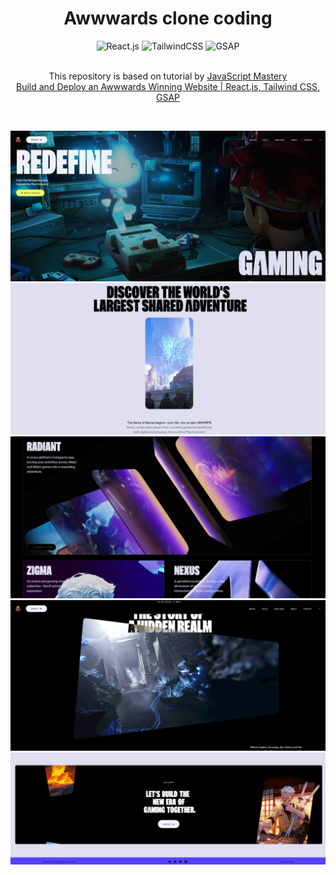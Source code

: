 <div align="center">
  <h1 align="center">Awwwards clone coding</h3>
  <div>
    <img src="https://img.shields.io/badge/React-20232A?style=for-the-badge&logo=react&logoColor=61DAFB" alt="React.js" />
    <img src="https://img.shields.io/badge/Tailwind_CSS-38B2AC?style=for-the-badge&logo=tailwind-css&logoColor=white" alt="TailwindCSS" />
    <img src="https://img.shields.io/badge/GSAP-93CF2B?style=for-the-badge&logo=greensock&logoColor=white" alt="GSAP" />
  </div>
  <br />

  <p>
    This repository is based on tutorial by 
    <a href="https://www.youtube.com/@javascriptmastery" target="_blank">JavaScript Mastery</a> <br />
    <a href="https://www.youtube.com/watch?v=zA9r5zTllx4&t=6106s" target="_blank">Build and Deploy an Awwwards Winning Website | React.js, Tailwind CSS, GSAP</a>
  </p>

  <br />
</div>

![1](https://github.com/miinhho/awwwards-clonecoding/blob/main/image/1.png?raw=true)
![2](https://github.com/miinhho/awwwards-clonecoding/blob/main/image/2.png?raw=true)
![3](https://github.com/miinhho/awwwards-clonecoding/blob/main/image/3.png?raw=true)
![4](https://github.com/miinhho/awwwards-clonecoding/blob/main/image/4.png?raw=true)
![5](https://github.com/miinhho/awwwards-clonecoding/blob/main/image/5.png?raw=true)
